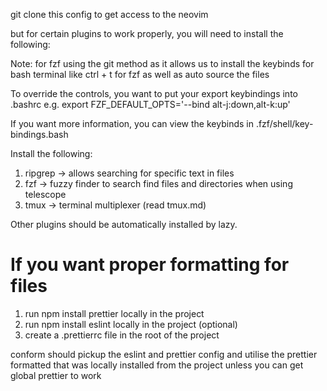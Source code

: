 git clone this config to get access to the neovim

but for certain plugins to work properly, you will need to install the following:


Note: for fzf using the git method as it allows us to install the keybinds for bash terminal like ctrl + t for fzf as well as auto source the files

To override the controls, you want to put your export keybindings into .bashrc
e.g. 
export FZF_DEFAULT_OPTS='--bind alt-j:down,alt-k:up'

If you want more information, you can view the keybinds in
.fzf/shell/key-bindings.bash


Install the following:
1. ripgrep -> allows searching for specific text in files
2. fzf -> fuzzy finder to search find files and directories when using telescope
3. tmux -> terminal multiplexer (read tmux.md)

Other plugins should be automatically installed by lazy.

# If you want proper formatting for files
1. run npm install prettier locally in the project
2. run npm install eslint locally in the project (optional)
3. create a .prettierrc file in the root of the project

conform should pickup the eslint and prettier config and utilise the prettier formatted that was locally installed from the project
unless you can get global prettier to work





